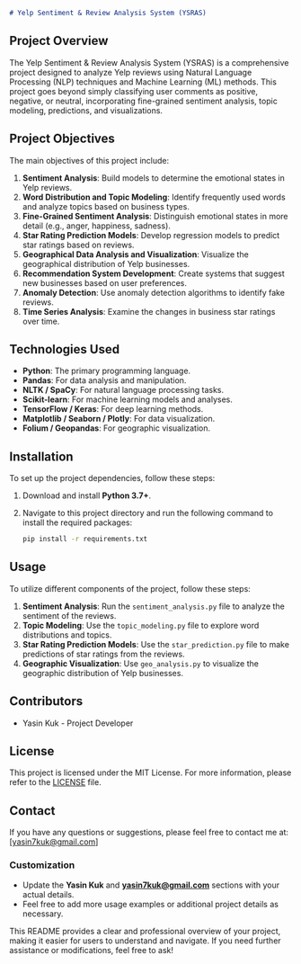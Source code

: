 ```markdown
# Yelp Sentiment & Review Analysis System (YSRAS)
```
## Project Overview
The Yelp Sentiment & Review Analysis System (YSRAS) is a comprehensive project designed to analyze Yelp reviews using Natural Language Processing (NLP) techniques and Machine Learning (ML) methods. This project goes beyond simply classifying user comments as positive, negative, or neutral, incorporating fine-grained sentiment analysis, topic modeling, predictions, and visualizations.

## Project Objectives
The main objectives of this project include:

1. **Sentiment Analysis**: Build models to determine the emotional states in Yelp reviews.
2. **Word Distribution and Topic Modeling**: Identify frequently used words and analyze topics based on business types.
3. **Fine-Grained Sentiment Analysis**: Distinguish emotional states in more detail (e.g., anger, happiness, sadness).
4. **Star Rating Prediction Models**: Develop regression models to predict star ratings based on reviews.
5. **Geographical Data Analysis and Visualization**: Visualize the geographical distribution of Yelp businesses.
6. **Recommendation System Development**: Create systems that suggest new businesses based on user preferences.
7. **Anomaly Detection**: Use anomaly detection algorithms to identify fake reviews.
8. **Time Series Analysis**: Examine the changes in business star ratings over time.

## Technologies Used
- **Python**: The primary programming language.
- **Pandas**: For data analysis and manipulation.
- **NLTK / SpaCy**: For natural language processing tasks.
- **Scikit-learn**: For machine learning models and analyses.
- **TensorFlow / Keras**: For deep learning methods.
- **Matplotlib / Seaborn / Plotly**: For data visualization.
- **Folium / Geopandas**: For geographic visualization.

## Installation
To set up the project dependencies, follow these steps:

1. Download and install **Python 3.7+**.
2. Navigate to this project directory and run the following command to install the required packages:

   ```bash
   pip install -r requirements.txt
   ```

## Usage
To utilize different components of the project, follow these steps:

1. **Sentiment Analysis**: Run the `sentiment_analysis.py` file to analyze the sentiment of the reviews.
2. **Topic Modeling**: Use the `topic_modeling.py` file to explore word distributions and topics.
3. **Star Rating Prediction Models**: Use the `star_prediction.py` file to make predictions of star ratings from the reviews.
4. **Geographic Visualization**: Use `geo_analysis.py` to visualize the geographic distribution of Yelp businesses.

## Contributors
- Yasin Kuk - Project Developer

## License
This project is licensed under the MIT License. For more information, please refer to the [LICENSE](LICENSE) file.

## Contact
If you have any questions or suggestions, please feel free to contact me at: [yasin7kuk@gmail.com]

### Customization
- Update the **Yasin Kuk** and **yasin7kuk@gmail.com** sections with your actual details.
- Feel free to add more usage examples or additional project details as necessary.

This README provides a clear and professional overview of your project, making it easier for users to understand and navigate. If you need further assistance or modifications, feel free to ask!